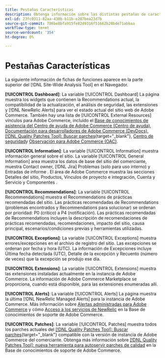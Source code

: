 ```yaml
---
title: Pestañas Características
description: Obtenga información sobre las distintas pestañas de características en la [!DNL Site-Wide Analysis Tool]
exl-id: 23fc0311-82aa-430b-b11b-e287bea23d7b
source-git-commit: 786be8bfa915fe82d9316f51662b20bde71abbaa
workflow-type: tm+mt
source-wordcount: '354'
ht-degree: 0%

---
```


# Pestañas Características

La siguiente información de fichas de funciones aparece en la parte superior del [!DNL Site-Wide Analysis Tool] en el Navegador.

**[!UICONTROL Dashboard]**: La variable [!UICONTROL Dashboard] La página muestra los widgets que contienen la Recommendations actual, la compatibilidad de la actualización, el análisis de seguridad, las extensiones y [!DNL NewRelic Alerts] para ver el estado actual del sitio web de Adobe Commerce. También hay una lista de [!UICONTROL External Resources] vínculos para Adobe Commerce, incluido el [Base de conocimientos de asistencia del Centro de ayuda de Adobe Commerce (Centro de ayuda)](https://experienceleague.adobe.com/docs/commerce-knowledge-base/kb/overview.html), [Documentación para desarrolladores de Adobe Commerce (DevDocs)](https://developer.adobe.com/commerce/docs/), [[!DNL Quality Patches Tool]: Buscar parches](https://experienceleague.adobe.com/tools/commerce-quality-patches/index.html){target="_blank"}, [Centro de seguridad](https://helpx.adobe.com/security.html)y [Observación para Adobe Commerce (OAC)](https://experienceleague.adobe.com/docs/commerce-operations/tools/observation-for-adobe-commerce/intro.html).

**[!UICONTROL Information]**: La variable [!UICONTROL Information] muestra información general sobre el sitio.
La variable [!UICONTROL General Information] area muestra los datos de base del sitio del comerciante, muestra Contact owner, [!DNL Jira] Problemas (solo para uso interno) y Entradas de informe .
El área de Adobe Commerce muestra las secciones Detalles del sitio, Productos, Vínculos de proyecto e integración, Cuenta y Servicio y Componentes .

**[!UICONTROL Recommendations]**: La variable [!UICONTROL Recommendations] muestra el Recommendations de prácticas recomendadas del sitio. Las prácticas recomendadas de Recommendations (problemas encontrados y Recommendations para solucionar) se ordenan por prioridad: P0 (crítico) a P4 (notificación).
Las prácticas recomendadas de Recommendations incluyen la descripción de recomendaciones de prácticas recomendadas, recomendaciones, impacto del sitio, causa principal, escenarios/condiciones previas y herramientas utilizadas.

**[!UICONTROL Exceptions]**: La variable [!UICONTROL Exceptions] muestra errores/excepciones en el archivo de registro del sitio. Las excepciones se ordenan por fecha y hora (UTC).
La información de Excepciones incluye Última fecha detectada (UTC), Detalle de la excepción y Recuento (número de veces) que la excepción se produjo ese día.

**[!UICONTROL Extensions]**: La variable [!UICONTROL Extensions] muestra las extensiones instaladas actualmente en la instancia de Adobe Commerce. La información de Adobe Commerce Marketplace se proporciona, cuando está disponible, para las extensiones enumeradas allí.

**[!UICONTROL Alerts]**: La variable [!UICONTROL Alerts] La página muestra la última [!DNL NewRelic Managed Alerts] para la instancia de Adobe Commerce. Más información sobre [Alertas administradas para Adobe Commerce](https://experienceleague.adobe.com/docs/commerce-knowledge-base/kb/support-tools/managed-alerts/managed-alerts-for-magento-commerce.html) y cómo [Acceso a los servicios de NewRelic](https://experienceleague.adobe.com/docs/commerce-knowledge-base/kb/faq/access-new-relic-services.html) en la Base de conocimientos de soporte de Adobe Commerce.

**[!UICONTROL Patches]**: La variable [!UICONTROL Patches] muestra todos los parches actuales del [[!DNL Quality Patches Tool]: Buscar parches](https://experienceleague.adobe.com/tools/commerce-quality-patches/index.html){target="_blank"} compatible con la versión de instancia de Adobe Commerce del comerciante. Obtenga más información sobre [[!DNL Quality Patches Tool]: nueva herramienta para autoservir parches de calidad](https://experienceleague.adobe.com/docs/commerce-knowledge-base/kb/announcements/commerce-announcements/magento-quality-patches-released-new-tool-to-self-serve-quality-patches.html) en la Base de conocimientos de soporte de Adobe Commerce.
